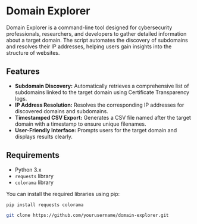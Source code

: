 # Domain Explorer

Domain Explorer is a command-line tool designed for cybersecurity professionals, researchers, and developers to gather detailed information about a target domain. The script automates the discovery of subdomains and resolves their IP addresses, helping users gain insights into the structure of websites.

## Features

- **Subdomain Discovery:** Automatically retrieves a comprehensive list of subdomains linked to the target domain using Certificate Transparency logs.
- **IP Address Resolution:** Resolves the corresponding IP addresses for discovered domains and subdomains.
- **Timestamped CSV Export:** Generates a CSV file named after the target domain with a timestamp to ensure unique filenames.
- **User-Friendly Interface:** Prompts users for the target domain and displays results clearly.

## Requirements

- Python 3.x
- `requests` library
- `colorama` library

You can install the required libraries using pip:

```bash
pip install requests colorama

git clone https://github.com/yourusername/domain-explorer.git
